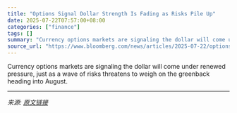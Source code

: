 ```yaml
---
title: "Options Signal Dollar Strength Is Fading as Risks Pile Up"
date: 2025-07-22T07:57:00+08:00
categories: ["finance"]
tags: []
summary: "Currency options markets are signaling the dollar will come under renewed pressure, just as a wave of risks threatens to weigh on the greenback heading into August."
source_url: "https://www.bloomberg.com/news/articles/2025-07-22/options-signal-dollar-strength-is-fading-as-risks-pile-up"
---
```


Currency options markets are signaling the dollar will come under renewed pressure, just as a wave of risks threatens to weigh on the greenback heading into August.

---

*来源: [原文链接](https://www.bloomberg.com/news/articles/2025-07-22/options-signal-dollar-strength-is-fading-as-risks-pile-up)*
